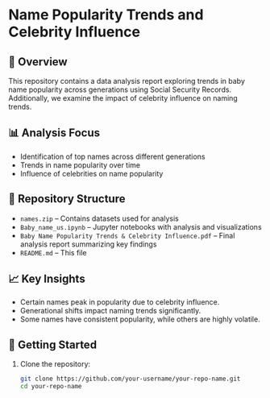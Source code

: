 # Name Popularity Trends and Celebrity Influence  

## 📌 Overview  
This repository contains a data analysis report exploring trends in baby name popularity across generations using Social Security Records. Additionally, we examine the impact of celebrity influence on naming trends.  

## 📊 Analysis Focus  
- Identification of top names across different generations  
- Trends in name popularity over time  
- Influence of celebrities on name popularity  

## 📂 Repository Structure  
- `names.zip` – Contains datasets used for analysis 
- `Baby_name_us.ipynb` – Jupyter notebooks with analysis and visualizations  
- `Baby Name Popularity Trends & Celebrity Influence.pdf` – Final analysis report summarizing key findings  
- `README.md` – This file  

## 📈 Key Insights  
- Certain names peak in popularity due to celebrity influence.  
- Generational shifts impact naming trends significantly.  
- Some names have consistent popularity, while others are highly volatile.  

## 🚀 Getting Started  
1. Clone the repository:  
   ```bash
   git clone https://github.com/your-username/your-repo-name.git
   cd your-repo-name
